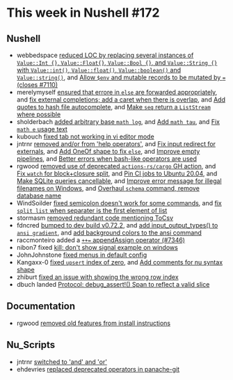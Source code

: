 # This week in Nushell #172

## Nushell

- webbedspace [reduced LOC by replacing several instances of `Value::Int {}`, `Value::Float{}`, `Value::Bool {}`, and `Value::String {}` with `Value::int()`, `Value::float()`, `Value::boolean()` and `Value::string()`](https://github.com/nushell/nushell/pull/7412), and [Allow `$env` and mutable records to be mutated by `=` (closes #7110)](https://github.com/nushell/nushell/pull/7318)
- merelymyself [ensured that errore in `else` are forwarded appropriately](https://github.com/nushell/nushell/pull/7411), and [fix external completions; add a caret when there is overlap](https://github.com/nushell/nushell/pull/7405), and [Add quotes to hash file autocomplete](https://github.com/nushell/nushell/pull/7398), and [Make `seq` return a `ListStream` where possible](https://github.com/nushell/nushell/pull/7367)
- sholderbach [added arbitrary base `math log`](https://github.com/nushell/nushell/pull/7409), and [Add `math tau`](https://github.com/nushell/nushell/pull/7408), and [Fix `math e` usage text](https://github.com/nushell/nushell/pull/7406)
- kubouch [fixed tab not working in vi editor mode](https://github.com/nushell/nushell/pull/7396)
- jntrnr [removed and/or from 'help operators'](https://github.com/nushell/nushell/pull/7388), and [Fix input redirect for externals](https://github.com/nushell/nushell/pull/7387), and [Add OneOf shape to fix `else`](https://github.com/nushell/nushell/pull/7385), and [Improve empty pipelines](https://github.com/nushell/nushell/pull/7383), and [Better errors when bash-like operators are used](https://github.com/nushell/nushell/pull/7241)
- rgwood [removed use of deprecated `actions-rs/cargo` GH action](https://github.com/nushell/nushell/pull/7375), and [Fix `watch` for block+closure split](https://github.com/nushell/nushell/pull/7374), and [Pin CI jobs to Ubuntu 20.04](https://github.com/nushell/nushell/pull/7359), and [Make SQLite queries cancellable](https://github.com/nushell/nushell/pull/7351), and [Improve error message for illegal filenames on Windows](https://github.com/nushell/nushell/pull/7348), and [Overhaul `schema` command, remove database name](https://github.com/nushell/nushell/pull/7344)
- WindSoilder [fixed semicolon doesn't work for some commands](https://github.com/nushell/nushell/pull/7373), and [fix `split list` when separater is the first element of list](https://github.com/nushell/nushell/pull/7355)
- stormasm [removed redundant code mentioning ToCsv](https://github.com/nushell/nushell/pull/7370)
- fdncred [bumped to dev build v0.72.2](https://github.com/nushell/nushell/pull/7360), and [add input_output_types() to `ansi gradient`](https://github.com/nushell/nushell/pull/7357), and [add background colors to the ansi command](https://github.com/nushell/nushell/pull/7312)
- raccmonteiro added a [`++=` appendAssign operator (#7346)](https://github.com/nushell/nushell/pull/7354)
- nibon7 fixed [kill: don't show signal example on windows](https://github.com/nushell/nushell/pull/7353)
- JohnJohnstone [fixed menus in default config](https://github.com/nushell/nushell/pull/7352)
- Kangaxx-0 [fixed `upsert` index of zero](https://github.com/nushell/nushell/pull/7350), and [Add comments for nu syntax shape](https://github.com/nushell/nushell/pull/7349)
- zhiburt [fixed an issue with showing the wrong row index](https://github.com/nushell/nushell/pull/7343)
- dbuch landed [Protocol: debug_assert!() Span to reflect a valid slice](https://github.com/nushell/nushell/pull/6806)

## Documentation

- rgwood [removed old features from install instructions](https://github.com/nushell/nushell.github.io/pull/693)

## Nu_Scripts

- jntrnr [switched to 'and' and 'or'](https://github.com/nushell/nu_scripts/pull/322)
- ehdevries [replaced deprecated operators in panache-git](https://github.com/nushell/nu_scripts/pull/321)
